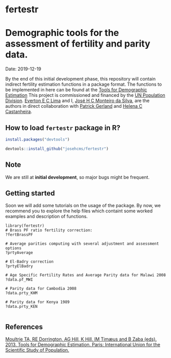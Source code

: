 
# fertestr

# Demographic tools for the assessment of fertility and parity data.
Date: 2019-12-19

By the end of this initial development phase, this repository will contain indirect fertility estimation functions in a package format. The functions to be implemented in here can be found at the [Tools for Demographic Estimation](https://demographicestimation.iussp.org/) This project is commissioned and financed by the [UN Population Division](http://www.un.org/en/development/desa/population/). [Everton E C Lima](https://twitter.com/notreve81) and I, [José H C Monteiro da Silva](https://josehcms.github.io/), are the authors in direct collaboration with [Patrick Gerland](https://www.researchgate.net/profile/Patrick_Gerland) and [Helena C Castanheira](https://cl.linkedin.com/in/helena-cruz-castanheira-954061105). 

## How to load ```fertestr``` package in R?
```r
install.packages("devtools")

devtools::install_github("josehcms/fertestr")
```

## Note
We are still at **initial development**, so major bugs might be frequent.

## Getting started
Soon we will add some tutorials on the usage of the package. By now, we recommend you to explore the help files which containt some worked examples and description of functions.

```
library(fertestr)
# Brass PF ratio fertility correction:
?fertBrassPF

# Average parities computing with several adjustment and assessment options
?prtyAverage

# El-Badry correction
?prtyElBadry

# Age Specific Fertility Rates and Average Parity data for Malawi 2008
?data.pf_MWI

# Parity data for Cambodia 2008
?data.prty_KHM

# Parity data for Kenya 1989
?data.prty_KEN


```
## References
[Moultrie TA, RE Dorrington, AG Hill, K Hill, IM Timæus and B Zaba (eds). 2013. Tools for Demographic Estimation. Paris: International Union for the Scientific Study of Population.](https://demographicestimation.iussp.org/)
